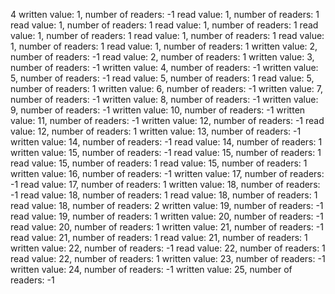 4
written value: 1, number of readers: -1
read value: 1, number of readers: 1
read value: 1, number of readers: 1
read value: 1, number of readers: 1
read value: 1, number of readers: 1
read value: 1, number of readers: 1
read value: 1, number of readers: 1
read value: 1, number of readers: 1
written value: 2, number of readers: -1
read value: 2, number of readers: 1
written value: 3, number of readers: -1
written value: 4, number of readers: -1
written value: 5, number of readers: -1
read value: 5, number of readers: 1
read value: 5, number of readers: 1
written value: 6, number of readers: -1
written value: 7, number of readers: -1
written value: 8, number of readers: -1
written value: 9, number of readers: -1
written value: 10, number of readers: -1
written value: 11, number of readers: -1
written value: 12, number of readers: -1
read value: 12, number of readers: 1
written value: 13, number of readers: -1
written value: 14, number of readers: -1
read value: 14, number of readers: 1
written value: 15, number of readers: -1
read value: 15, number of readers: 1
read value: 15, number of readers: 1
read value: 15, number of readers: 1
written value: 16, number of readers: -1
written value: 17, number of readers: -1
read value: 17, number of readers: 1
written value: 18, number of readers: -1
read value: 18, number of readers: 1
read value: 18, number of readers: 1
read value: 18, number of readers: 2
written value: 19, number of readers: -1
read value: 19, number of readers: 1
written value: 20, number of readers: -1
read value: 20, number of readers: 1
written value: 21, number of readers: -1
read value: 21, number of readers: 1
read value: 21, number of readers: 1
written value: 22, number of readers: -1
read value: 22, number of readers: 1
read value: 22, number of readers: 1
written value: 23, number of readers: -1
written value: 24, number of readers: -1
written value: 25, number of readers: -1
